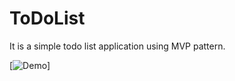 # ToDoList
It is a simple todo list application using MVP pattern.

[![Demo](https://cloud.githubusercontent.com/assets/13820448/10125433/8e0554c6-6591-11e5-8393-220bb55c2fac.gif)]
